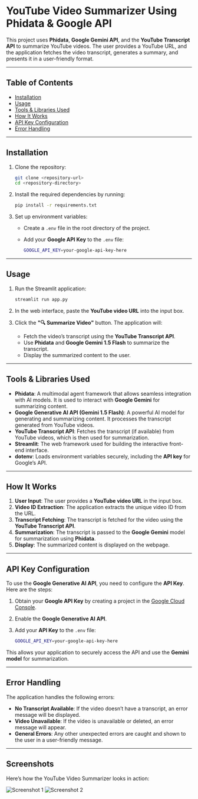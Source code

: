 # YouTube Video Summarizer Using Phidata & Google API

This project uses **Phidata**, **Google Gemini API**, and the **YouTube Transcript API** to summarize YouTube videos. The user provides a YouTube URL, and the
application fetches the video transcript, generates a summary, and presents it in a user-friendly format.

---

## Table of Contents

- [Installation](#installation)
- [Usage](#usage)
- [Tools & Libraries Used](#tools--libraries-used)
- [How It Works](#how-it-works)
- [API Key Configuration](#api-key-configuration)
- [Error Handling](#error-handling)

---

## Installation

1. Clone the repository:

   ```bash
   git clone <repository-url>
   cd <repository-directory>
   ```

2. Install the required dependencies by running:

   ```bash
   pip install -r requirements.txt
   ```

3. Set up environment variables:
   - Create a `.env` file in the root directory of the project.
   - Add your **Google API Key** to the `.env` file:

     ```bash
     GOOGLE_API_KEY=your-google-api-key-here
     ```

---

## Usage

1. Run the Streamlit application:

   ```bash
   streamlit run app.py
   ```

2. In the web interface, paste the **YouTube video URL** into the input box.

3. Click the **"🔍 Summarize Video"** button. The application will:
   - Fetch the video’s transcript using the **YouTube Transcript API**.
   - Use **Phidata** and **Google Gemini 1.5 Flash** to summarize the transcript.
   - Display the summarized content to the user.

---

## Tools & Libraries Used

- **Phidata**: A multimodal agent framework that allows seamless integration with AI models. It is used to interact with **Google Gemini** for summarizing content.
- **Google Generative AI API (Gemini 1.5 Flash)**: A powerful AI model for generating and summarizing content. It processes the transcript generated from YouTube videos.
- **YouTube Transcript API**: Fetches the transcript (if available) from YouTube videos, which is then used for summarization.
- **Streamlit**: The web framework used for building the interactive front-end interface.
- **dotenv**: Loads environment variables securely, including the **API key** for Google’s API.

---

## How It Works

1. **User Input**: The user provides a **YouTube video URL** in the input box.
2. **Video ID Extraction**: The application extracts the unique video ID from the URL.
3. **Transcript Fetching**: The transcript is fetched for the video using the **YouTube Transcript API**.
4. **Summarization**: The transcript is passed to the **Google Gemini** model for summarization using **Phidata**.
5. **Display**: The summarized content is displayed on the webpage.

---

## API Key Configuration

To use the **Google Generative AI API**, you need to configure the **API Key**. Here are the steps:

1. Obtain your **Google API Key** by creating a project in the [Google Cloud Console](https://console.cloud.google.com/).
2. Enable the **Google Generative AI API**.
3. Add your **API Key** to the `.env` file:

   ```bash
   GOOGLE_API_KEY=your-google-api-key-here
   ```

This allows your application to securely access the API and use the **Gemini model** for summarization.

---

## Error Handling

The application handles the following errors:

- **No Transcript Available**: If the video doesn’t have a transcript, an error message will be displayed.
- **Video Unavailable**: If the video is unavailable or deleted, an error message will appear.
- **General Errors**: Any other unexpected errors are caught and shown to the user in a user-friendly message.
  
---

## Screenshots
Here’s how the YouTube Video Summarizer looks in action:

![Screenshot 1](Screenshot2025-01-10142407.png)
![Screenshot 2](Screenshot2025-01-10142508.png)
